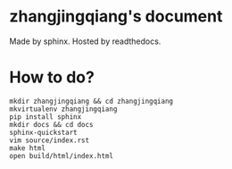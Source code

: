 zhangjingqiang's document
=========================

Made by sphinx. Hosted by readthedocs.

# How to do?

```
mkdir zhangjingqiang && cd zhangjingqiang
mkvirtualenv zhangjingqiang
pip install sphinx
mkdir docs && cd docs
sphinx-quickstart
vim source/index.rst
make html
open build/html/index.html
```
